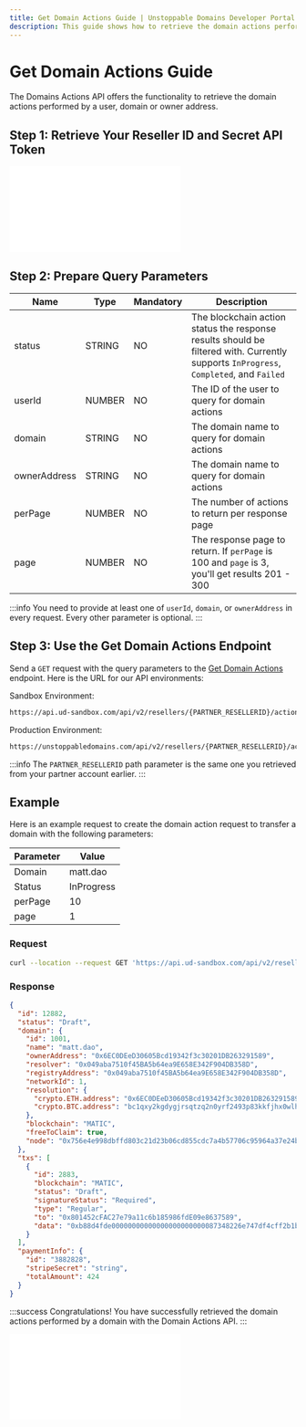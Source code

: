 ```yaml
---
title: Get Domain Actions Guide | Unstoppable Domains Developer Portal
description: This guide shows how to retrieve the domain actions performed by a user, domain or owner address using the Domains Actions API.
---
```


# Get Domain Actions Guide

The Domains Actions API offers the functionality to retrieve the domain actions performed by a user, domain or owner address.

## Step 1: Retrieve Your Reseller ID and Secret API Token

<embed src="/snippets/_reseller-id-location.md" />

## Step 2: Prepare Query Parameters

| Name | Type | Mandatory | Description |
| - | - | - | - |
| status | STRING | NO | The blockchain action status the response results should be filtered with. Currently supports `InProgress`, `Completed`, and `Failed` |
| userId | NUMBER | NO | The ID of the user to query for domain actions |
| domain | STRING | NO | The domain name to query for domain actions |
| ownerAddress | STRING | NO | The domain name to query for domain actions |
| perPage | NUMBER | NO | The number of actions to return per response page |
| page | NUMBER | NO | The response page to return. If `perPage` is 100 and `page` is 3, you'll get results 201 - 300 |

:::info
You need to provide at least one of `userId`, `domain`, or `ownerAddress` in every request. Every other parameter is optional.
:::

## Step 3: Use the Get Domain Actions Endpoint

Send a `GET` request with the query parameters to the [Get Domain Actions](https://docs.unstoppabledomains.com/openapi/reference/#operation/GetActions) endpoint. Here is the URL for our API environments:

Sandbox Environment:

```bash
https://api.ud-sandbox.com/api/v2/resellers/{PARTNER_RESELLERID}/actions
```

Production Environment:

```bash
https://unstoppabledomains.com/api/v2/resellers/{PARTNER_RESELLERID}/actions
```

:::info
The `PARTNER_RESELLERID` path parameter is the same one you retrieved from your partner account earlier.
:::


## Example

Here is an example request to create the domain action request to transfer a domain with the following parameters:

| Parameter | Value |
| - | - |
| Domain | matt.dao |
| Status | InProgress |
| perPage | 10 |
| page | 1 |

### Request

```bash
curl --location --request GET 'https://api.ud-sandbox.com/api/v2/resellers/{PARTNER_RESELLERID}/actions?domain=matt.dao&status=InProgress&perPage=10&page=1'
```

### Response

```json
{
  "id": 12882,
  "status": "Draft",
  "domain": {
    "id": 1001,
    "name": "matt.dao",
    "ownerAddress": "0x6EC0DEeD30605Bcd19342f3c30201DB263291589",
    "resolver": "0x049aba7510f45BA5b64ea9E658E342F904DB358D",
    "registryAddress": "0x049aba7510f45BA5b64ea9E658E342F904DB358D",
    "networkId": 1,
    "resolution": {
      "crypto.ETH.address": "0x6EC0DEeD30605Bcd19342f3c30201DB263291589",
      "crypto.BTC.address": "bc1qxy2kgdygjrsqtzq2n0yrf2493p83kkfjhx0wlh"
    },
    "blockchain": "MATIC",
    "freeToClaim": true,
    "node": "0x756e4e998dbffd803c21d23b06cd855cdc7a4b57706c95964a37e24b47c10fc9"
  },
  "txs": [
    {
      "id": 2883,
      "blockchain": "MATIC",
      "status": "Draft",
      "signatureStatus": "Required",
      "type": "Regular",
      "to": "0x801452cFAC27e79a11c6b185986fdE09e8637589",
      "data": "0xb88d4fde00000000000000000000000087348226e747df4cff2b1b1e38a528df405ccd5c000000000000000000000000070e83fced225184e67c86302493fffcdb953f7153b27892177c7f5b476966a119b206227e8155dc86269f932655df96e76d8803000000000000000000000000000000000000000000000000000000000000008000000000000000000000000000000000000000000000000000000000000000200000000000000000000000000000000000000000000000000000000000000001"
    }
  ],
  "paymentInfo": {
    "id": "3882828",
    "stripeSecret": "string",
    "totalAmount": 424
  }
}
```

:::success Congratulations!
You have successfully retrieved the domain actions performed by a domain with the Domain Actions API.
:::

<embed src="/snippets/_discord.md" />
